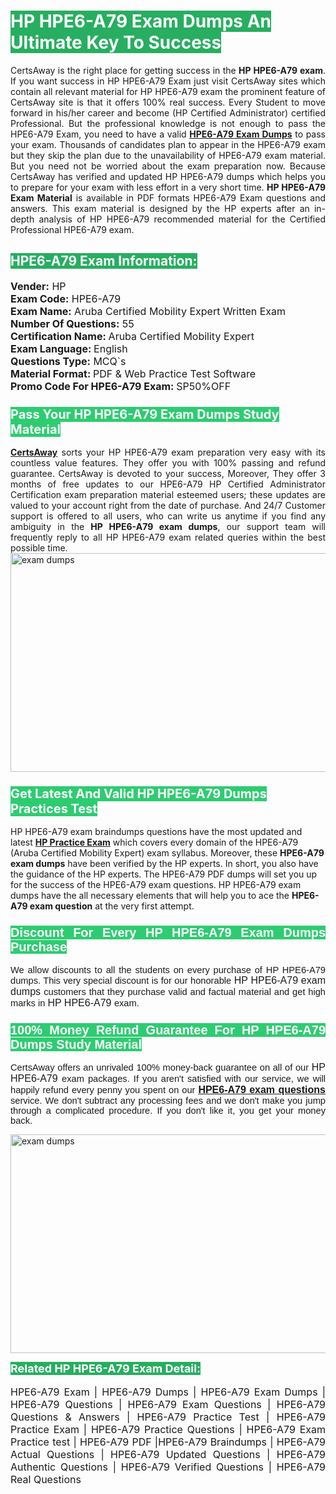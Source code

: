 <h1><span style="color:#ffffff"><strong><span style="background-color:#27ae60">HP HPE6-A79 Exam Dumps An Ultimate Key To Success</span></strong></span></h1> <div style="text-align:justify">CertsAway is the right place for getting success in the <strong>HP HPE6-A79 exam</strong>. If you want success in HP HPE6-A79 Exam just visit CertsAway sites which contain all relevant material for HP HPE6-A79 exam the prominent feature of CertsAway site is that it offers 100% real success. Every Student to move forward in his/her career and become (HP Certified Administrator) certified Professional. But the professional knowledge is not enough to pass the HPE6-A79 Exam, you need to have a valid <a href="https://www.certsaway.com/hp/hpe6-a79-exam-dumps"><strong>HPE6-A79 Exam Dumps</strong></a> to pass your exam. Thousands of candidates plan to appear in the HPE6-A79 exam but they skip the plan due to the unavailability of HPE6-A79 exam material. But you need not be worried about the exam preparation now. Because CertsAway has verified and updated HP HPE6-A79 dumps which helps you to prepare for your exam with less effort in a very short time. <strong>HP HPE6-A79 Exam Material</strong> is available in PDF formats HPE6-A79 Exam questions and answers. This exam material is designed by the HP experts after an in-depth analysis of HP HPE6-A79 recommended material for the Certified Professional HPE6-A79 exam.</div> <h2 style="text-align:justify"><span style="color:#ffffff"><span style="background-color:#27ae60">HPE6-A79 Exam Information:</span></span></h2> <p><span style="font-size:16px"><strong>Vender:</strong> HP<br /> <strong>Exam Code:</strong> HPE6-A79<br /> <strong>Exam Name:</strong> Aruba Certified Mobility Expert Written Exam<br /> <strong>Number Of Questions:</strong> 55<br /> <strong>Certification Name: </strong>Aruba Certified Mobility Expert<br /> <strong>Exam Language: </strong>English<br /> <strong>Questions Type:</strong> MCQ`s<br /> <strong>Material Format: </strong>PDF & Web Practice Test Software<br /> <strong>Promo Code For HPE6-A79 Exam: </strong>SP50%OFF</span></p> <h3><span style="font-size:20px"><span style="color:#ffffff"><strong><span style="background-color:#2ecc71">Pass Your HP HPE6-A79 Exam Dumps Study Material</span></strong></span></span></h3> <div style="text-align:justify"><a href=" https://www.certsaway.com/"><strong>CertsAway</strong></a> sorts your HP HPE6-A79 exam preparation very easy with its countless value features. They offer you with 100% passing and refund guarantee. CertsAway is devoted to your success, Moreover, They offer 3 months of free updates to our HPE6-A79 HP Certified Administrator Certification exam preparation material esteemed users; these updates are valued to your account right from the date of purchase. And 24/7 Customer support is offered to all users, who can write us anytime if you find any ambiguity in the <strong>HP HPE6-A79 exam dumps</strong>, our support team will frequently reply to all HP HPE6-A79 exam related queries within the best possible time.</div> <div style="text-align:justify"> </div> <div style="text-align:justify"><a href="https://www.certsaway.com/hp/hpe6-a79-exam-dumps" rel="no-follow"><img alt="exam dumps" src="https://www.certcollections.com/uploads/content/certsaway.png" style="height:350px; width:750px" /></a></div> <h3><span style="font-size:20px"><span style="color:#ffffff"><strong><span style="background-color:#2ecc71">Get Latest And Valid HP HPE6-A79 Dumps Practices Test</span></strong></span></span></h3> <p>HP HPE6-A79 exam braindumps questions have the most updated and latest <a href="https://www.certsaway.com/hp-questions"><strong>HP Practice Exam</strong></a> which covers every domain of the HPE6-A79 (Aruba Certified Mobility Expert) exam syllabus. Moreover, these <strong>HPE6-A79 exam dumps</strong> have been verified by the HP experts. In short, you also have the guidance of the HP experts. The HPE6-A79 PDF dumps will set you up for the success of the HPE6-A79 exam questions. HP HPE6-A79 exam dumps have the all necessary elements that will help you to ace the <strong>HPE6-A79 exam question</strong> at the very first attempt.</p> <h3 style="text-align:justify"><span style="font-size:20px"><span style="color:#ffffff"><strong><span style="font-family:Calibri,sans-serif"><span style="background-color:#2ecc71">Discount For Every </span><span style="background-color:#2ecc71">HP HPE6-A79 Exam</span><span style="background-color:#2ecc71"> Dumps Purchase</span></span></strong></span></span></h3> <div style="text-align:justify"> <p><span style="font-size:11pt"><span style="font-family:Calibri,sans-serif">We allow discounts to all the students on every purchase of HP HPE6-A79 dumps. This very special discount is for our honorable <span style="font-size:12.0pt"><span style="background-color:white">HP HPE6-A79 exam dumps </span></span>customers that they purchase valid and factual material and get high marks in <span style="font-size:12.0pt"><span style="background-color:white">HP HPE6-A79 </span></span>exam. </span></span></p> <h3><span style="font-size:20px"><span style="color:#ffffff"><strong><span style="font-family:Calibri,sans-serif"><span style="background-color:#2ecc71">100% Money Refund Guarantee For </span><span style="background-color:#2ecc71">HP HPE6-A79 Dumps Study Material</span></span></strong></span></span></h3> <p><span style="font-size:11pt"><span style="font-family:Calibri,sans-serif">CertsAway offers an unrivaled 100% money-back guarantee on all of our <span style="font-size:12.0pt"><span style="background-color:white">HP HPE6-A79 </span></span>exam packages. If you aren't satisfied with our service, we will happily refund every penny you spent on our <span style="font-size:12.0pt"><span style="background-color:white"><a href="https://www.certsaway.com/hp/hpe6-a79-exam-dumps"><strong>HPE6-A79 exam questions</strong></a> </span></span>service. We don't subtract any processing fees and we don't make you jump through a complicated procedure. If you don't like it, you get your money back.</span></span></p> <p><a href="https://www.certsaway.com/hp/hpe6-a79-exam-dumps" rel="no-follow"><img alt="exam dumps" src="https://www.certcollections.com/uploads/content/certsaway_(2)2.png" style="height:350px; width:750px" /></a></p> <p><span style="color:#ffffff"><strong><span style="font-size:18px"><span style="background-color:#27ae60">Related HP HPE6-A79 Exam Detail:</span></span></strong></span><br /> <br /> <span style="font-size:16px">HPE6-A79 Exam | HPE6-A79 Dumps | HPE6-A79 Exam Dumps | HPE6-A79 Questions | HPE6-A79 Exam Questions | HPE6-A79 Questions & Answers | HPE6-A79 Practice Test | HPE6-A79 Practice Exam | HPE6-A79 Practice Questions | HPE6-A79 Exam Practice test | HPE6-A79 PDF |HPE6-A79 Braindumps | HPE6-A79 Actual Questions | HPE6-A79 Updated Questions | HPE6-A79 Authentic Questions | HPE6-A79 Verified Questions | HPE6-A79 Real Questions</span></p> </div>

